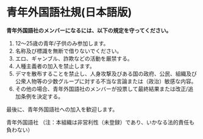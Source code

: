 # 青年外国語社規(日本語版)

**青年外国語社のメンバーになるには、以下の規定を守ってください。**

1. 12～25歳の青年/子供のみ参加します。
2. 名称及び標識を無断で借りないでください。
3. エロ、ギャンブル、詐欺などの活動を厳禁する。
4. 人種主義者の加入を禁止します。
5. デマを散布することを禁止し、人身攻撃及びある国の政府、公民、組織及び公衆人物等の少数グループに対する不当な言論または（政治）敏感な内容。
6. その他の場合、青年外国語社のメンバーが投票して最終結果または改正/追加条例を決定する。

最後に、青年外国語社への加入を歓迎します。

青年外国語社
（注：本組織は非営利性（未登録）であり、いかなる法的責任も負わない）
